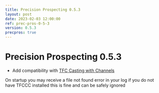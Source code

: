 ```yaml
---
title: Precision Prospecting 0.5.3
layout: post
date: 2023-02-03 12:00:00
ref: prec-pros-0-5-3
version: 0.5.3
precpros: true
---
```


# Precision Prospecting 0.5.3

- Add compatibility with [TFC Casting with Channels](https://www.curseforge.com/minecraft/mc-mods/tfc-casting-with-channels)

On startup you may receive a file not found error in your log if you do not have TFCCC installed this is fine and can be safely ignored
